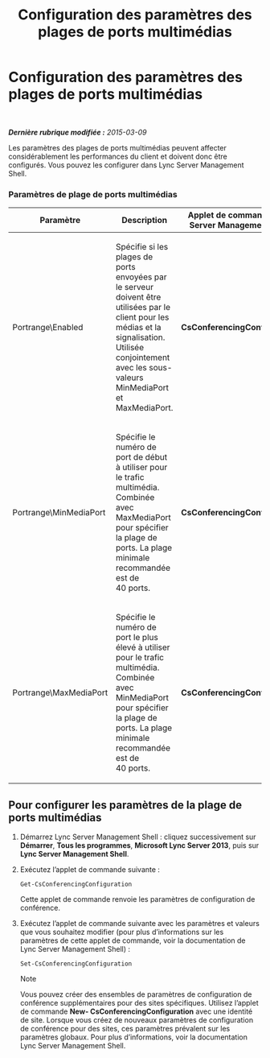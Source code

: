 ﻿---
title: Configuration des paramètres des plages de ports multimédias
TOCTitle: Configuration des paramètres des plages de ports multimédias
ms:assetid: 2c4b7c0b-0dce-48f4-a489-336d6e526f7c
ms:mtpsurl: https://technet.microsoft.com/fr-fr/library/JJ204770(v=OCS.15)
ms:contentKeyID: 49296724
ms.date: 05/20/2016
mtps_version: v=OCS.15
ms.translationtype: HT
---

# Configuration des paramètres des plages de ports multimédias

 

_**Dernière rubrique modifiée :** 2015-03-09_

Les paramètres des plages de ports multimédias peuvent affecter considérablement les performances du client et doivent donc être configurés. Vous pouvez les configurer dans Lync Server Management Shell.

### Paramètres de plage de ports multimédias

<table>
<colgroup>
<col style="width: 25%" />
<col style="width: 25%" />
<col style="width: 25%" />
<col style="width: 25%" />
</colgroup>
<thead>
<tr class="header">
<th>Paramètre</th>
<th>Description</th>
<th>Applet de commande Lync Server Management Shell</th>
<th>Paramètres de l’applet de commande</th>
</tr>
</thead>
<tbody>
<tr class="odd">
<td><p>Portrange\Enabled</p></td>
<td><p>Spécifie si les plages de ports envoyées par le serveur doivent être utilisées par le client pour les médias et la signalisation. Utilisée conjointement avec les sous-valeurs MinMediaPort et MaxMediaPort.</p></td>
<td><p><strong>CsConferencingConfiguration</strong></p></td>
<td><p>ClientMediaPortRangeEnabled</p></td>
</tr>
<tr class="even">
<td><p>Portrange\MinMediaPort</p></td>
<td><p>Spécifie le numéro de port de début à utiliser pour le trafic multimédia. Combinée avec MaxMediaPort pour spécifier la plage de ports. La plage minimale recommandée est de 40 ports.</p></td>
<td><p><strong>CsConferencingConfiguration</strong></p></td>
<td><p>ClientMediaPort (représente le numéro de port de début à utiliser pour le trafic multimédia client)</p></td>
</tr>
<tr class="odd">
<td><p>Portrange\MaxMediaPort</p></td>
<td><p>Spécifie le numéro de port le plus élevé à utiliser pour le trafic multimédia. Combinée avec MinMediaPort pour spécifier la plage de ports. La plage minimale recommandée est de 40 ports.</p></td>
<td><p><strong>CsConferencingConfiguration</strong></p></td>
<td><p>ClientMediaPortRange (indique le nombre total de ports disponibles pour le trafic multimédia client. La valeur par défaut est 40)</p></td>
</tr>
</tbody>
</table>


## Pour configurer les paramètres de la plage de ports multimédias

1.  Démarrez Lync Server Management Shell : cliquez successivement sur **Démarrer**, **Tous les programmes**, **Microsoft Lync Server 2013**, puis sur **Lync Server Management Shell**.

2.  Exécutez l’applet de commande suivante :
    
        Get-CsConferencingConfiguration
    
    Cette applet de commande renvoie les paramètres de configuration de conférence.

3.  Exécutez l’applet de commande suivante avec les paramètres et valeurs que vous souhaitez modifier (pour plus d’informations sur les paramètres de cette applet de commande, voir la documentation de Lync Server Management Shell) :
    
        Set-CsConferencingConfiguration
    
    > [!note]  
    > Vous pouvez créer des ensembles de paramètres de configuration de conférence supplémentaires pour des sites spécifiques. Utilisez l’applet de commande <strong>New- CsConferencingConfiguration</strong> avec une identité de site. Lorsque vous créez de nouveaux paramètres de configuration de conférence pour des sites, ces paramètres prévalent sur les paramètres globaux. Pour plus d’informations, voir la documentation Lync Server Management Shell.
